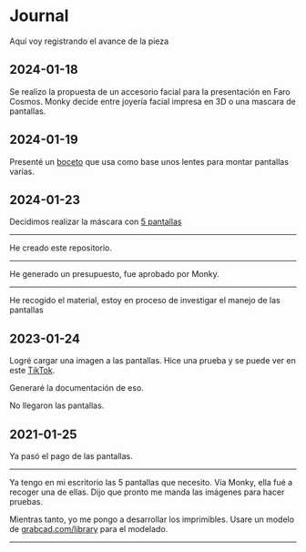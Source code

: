 # Journal

Aquí voy registrando el avance de la pieza

## 2024-01-18
Se realizo la propuesta de un accesorio facial para la presentación en Faro Cosmos. Monky decide entre joyería facial impresa en 3D o una mascara de pantallas.

## 2024-01-19
Presenté un [boceto](https://github.com/hugoescalpelo/Exp4nd1ng-P3rs0n4l/blob/main/Imagenes/Boceto.png) que usa como base unos lentes para montar pantallas varias. 

## 2024-01-23
Decidimos realizar la máscara con [5 pantallas](https://github.com/hugoescalpelo/Exp4nd1ng-P3rs0n4l/blob/main/Imagenes/5pantallas.jpg)

---
He creado este repositorio.

---
He generado un presupuesto, fue aprobado por Monky.

---
He recogido el material, estoy en proceso de investigar el manejo de las pantallas

## 2023-01-24

Logré cargar una imagen a las pantallas. Hice una prueba y se puede ver en este [TikTok](https://www.tiktok.com/@hugoescalpelo/video/7327761072075607302?lang=es).

Generaré la documentación de eso.

No llegaron las pantallas.

## 2021-01-25

Ya pasó el pago de las pantallas.

---
Ya tengo en mi escritorio las 5 pantallas que necesito. Vía Monky, ella fué a recoger una de ellas. Dijo que pronto me manda las imágenes para hacer pruebas.

Mientras tanto, yo me pongo a desarrollar los imprimibles. Usare un modelo de [grabcad.com/library](grabcad.com/library) para el modelado.

---